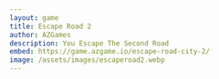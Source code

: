 ```yaml
---
layout: game
title: Escape Road 2
author: AZGames
description: You Escape The Second Road
embed: https://game.azgame.io/escape-road-city-2/
image: /assets/images/escaperoad2.webp
---
```

